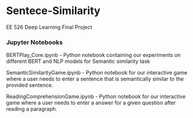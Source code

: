 # Sentece-Similarity
EE 526 Deep Learning Final Project

### Jupyter Notebooks
BERTPlay_Core.ipynb - Python notebook containing our experiments on different BERT and NLP models for Semantic similarity task

SemanticSimilarityGame.ipynb - Python notebook for our interactive game where a user needs to enter a sentence that is semantically similar to the provided sentence.

ReadingComprehensionGame.ipynb - Python notebook for our interactive game where a user needs to enter a answer for a given question after reading a paragraph.
